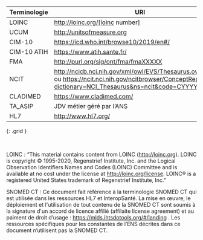 

&nbsp;


|     Terminologie    |     URI                                                                                                                                                                     |     Licence                                                                  |
|---------------------|-----------------------------------------------------------------------------------------------------------------------------------------------------------------------------|------------------------------------------------------------------------------|
|     LOINC           |     http://loinc.org/[loinc   number]                                                                                                                                       |     https://loinc.org/kb/license/                                            |
|     UCUM            |     http://unitsofmeasure.org                                                                                                                                               |     https://ucum.org                                                         |
|     CIM-10          |     https://icd.who.int/browse10/2019/en#/                                                                                                                                  |                                                                              |
|     CIM-10 ATIH     |     https://www.atih.sante.fr/                                                                                                                                              |     ATIH                                                                     |
|     FMA             |     http://purl.org/sig/ont/fma/fmaXXXXX                                                                                                                                    |     http://sig.biostr.washington.edu/projects/fm/AboutFM.html                |
|     NCIT            |     http://ncicb.nci.nih.gov/xml/owl/EVS/Thesaurus.owl#CYYYY   ou     https://ncit.nci.nih.gov/ncitbrowser/ConceptReport.jsp?dictionary=NCI_Thesaurus&ns=ncit&code=CYYYY    |     https://creativecommons.org/licenses/by/4.0/legalcode                    |
|     CLADIMED        |     https://www.cladimed.com/                                                                                                                                               |     CLADIMED                                                                 |
|     TA_ASIP         |     JDV   métier géré par l’ANS                                                                                                                                             |     LOv2                                                                     |
|     HL7             |     http://www.hl7.org/                                                                                                                                                     |     http://www.hl7.org/documentcenter/public/gforge_include/hl7_eula.html    |
{: .grid }

&nbsp;

LOINC : “This material contains content from LOINC (http://loinc.org). LOINC is copyright © 1995-2020, Regenstrief Institute, Inc. and the Logical Observation Identifiers Names and Codes (LOINC) Committee and is available at no cost under the license at http://loinc.org/license. LOINC® is a registered United States trademark of Regenstrief Institute, Inc."

SNOMED CT : Ce document fait référence à la terminologie SNOMED CT qui est utilisée dans les ressources HL7 et InteropSanté. La mise en œuvre, le déploiement et l'utilisation de tout contenu de la SNOMED CT sont soumis à la signature d'un accord de licence affilié (affilaite license agreement) et au paiment de droit d’usage : https://mlds.ihtsdotools.org/#/landing . Les ressources spécifiques pour les constantes de l’ENS décrites dans ce document n’utilisent pas la SNOMED CT.


